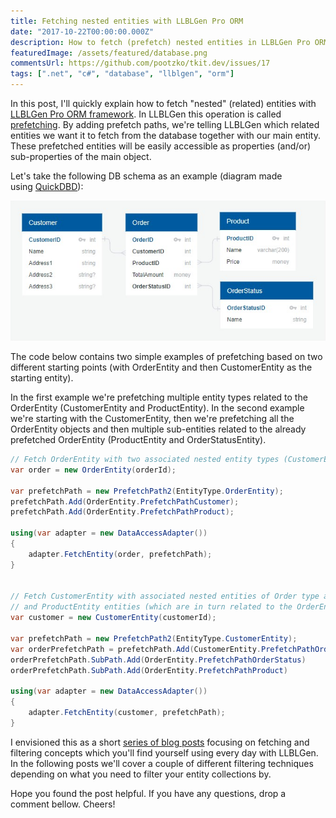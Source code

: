 ```yaml
---
title: Fetching nested entities with LLBLGen Pro ORM
date: "2017-10-22T00:00:00.000Z"
description: How to fetch (prefetch) nested entities in LLBLGen Pro ORM?
featuredImage: /assets/featured/database.png
commentsUrl: https://github.com/pootzko/tkit.dev/issues/17
tags: [".net", "c#", "database", "llblgen", "orm"]
---
```


In this post, I'll quickly explain how to fetch "nested" (related) entities with [LLBLGen Pro ORM framework](https://www.llblgen.com/). In LLBLGen this operation is called [prefetching](https://www.llblgen.com/documentation/5.3/LLBLGen%20Pro%20RTF/Using%20the%20generated%20code/Adapter/gencode_prefetchpaths_adapter.htm). By adding prefetch paths, we're telling LLBLGen which related entities we want it to fetch from the database together with our main entity. These prefetched entities will be easily accessible as properties (and/or) sub-properties of the main object.

Let's take the following DB schema as an example (diagram made using [QuickDBD](https://www.quickdatabasediagrams.com/)):

![SQL Schema](sql-schema.jpg)

The code below contains two simple examples of prefetching based on two different starting points (with OrderEntity and then CustomerEntity as the starting entity).

In the first example we're prefetching multiple entity types related to the OrderEntity (CustomerEntity and ProductEntity). In the second example we're starting with the CustomerEntity, then we're prefetching all the OrderEntity objects and then multiple sub-entities related to the already prefetched OrderEntity (ProductEntity and OrderStatusEntity).

```cs
// Fetch OrderEntity with two associated nested entity types (CustomerEntity and ProductEntity)
var order = new OrderEntity(orderId);

var prefetchPath = new PrefetchPath2(EntityType.OrderEntity);
prefetchPath.Add(OrderEntity.PrefetchPathCustomer);
prefetchPath.Add(OrderEntity.PrefetchPathProduct);

using(var adapter = new DataAccessAdapter())
{
    adapter.FetchEntity(order, prefetchPath);
}


// Fetch CustomerEntity with associated nested entities of Order type and subnested OrderStatusEntity
// and ProductEntity entities (which are in turn related to the OrderEntity)
var customer = new CustomerEntity(customerId);

var prefetchPath = new PrefetchPath2(EntityType.CustomerEntity);
var orderPrefetchPath = prefetchPath.Add(CustomerEntity.PrefetchPathOrder);
orderPrefetchPath.SubPath.Add(OrderEntity.PrefetchPathOrderStatus)
orderPrefetchPath.SubPath.Add(OrderEntity.PrefetchPathProduct)

using(var adapter = new DataAccessAdapter())
{
    adapter.FetchEntity(customer, prefetchPath);
}
```

I envisioned this as a short [series of blog posts](/2017/10/23/llblgen-pro-tips/) focusing on fetching and filtering concepts which you'll find yourself using every day with LLBLGen. In the following posts we'll cover a couple of different filtering techniques depending on what you need to filter your entity collections by.

Hope you found the post helpful. If you have any questions, drop a comment bellow. Cheers!